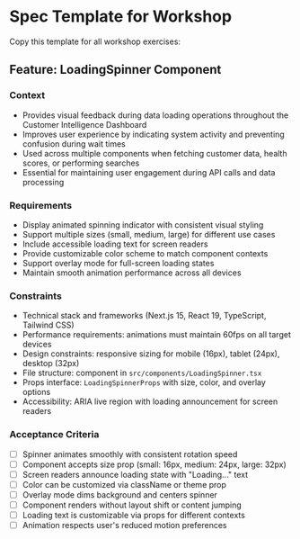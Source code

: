 # Spec Template for Workshop

Copy this template for all workshop exercises:

## Feature: LoadingSpinner Component

### Context
- Provides visual feedback during data loading operations throughout the Customer Intelligence Dashboard
- Improves user experience by indicating system activity and preventing confusion during wait times
- Used across multiple components when fetching customer data, health scores, or performing searches
- Essential for maintaining user engagement during API calls and data processing

### Requirements
- Display animated spinning indicator with consistent visual styling
- Support multiple sizes (small, medium, large) for different use cases
- Include accessible loading text for screen readers
- Provide customizable color scheme to match component contexts
- Support overlay mode for full-screen loading states
- Maintain smooth animation performance across all devices

### Constraints
- Technical stack and frameworks (Next.js 15, React 19, TypeScript, Tailwind CSS)
- Performance requirements: animations must maintain 60fps on all target devices
- Design constraints: responsive sizing for mobile (16px), tablet (24px), desktop (32px)
- File structure: component in `src/components/LoadingSpinner.tsx`
- Props interface: `LoadingSpinnerProps` with size, color, and overlay options
- Accessibility: ARIA live region with loading announcement for screen readers

### Acceptance Criteria
- [ ] Spinner animates smoothly with consistent rotation speed
- [ ] Component accepts size prop (small: 16px, medium: 24px, large: 32px)
- [ ] Screen readers announce loading state with "Loading..." text
- [ ] Color can be customized via className or theme prop
- [ ] Overlay mode dims background and centers spinner
- [ ] Component renders without layout shift or content jumping
- [ ] Loading text is customizable via props for different contexts
- [ ] Animation respects user's reduced motion preferences